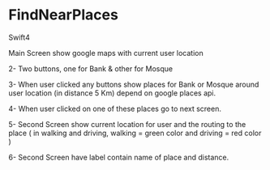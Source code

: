 # FindNearPlaces
Swift4

  Main Screen show google maps with current user location

2-      Two buttons, one for Bank & other for Mosque

3-      When user clicked any buttons show places for Bank or Mosque around user location (in distance 5 Km) depend on google places api.

4-      When user clicked on one of these places go to next screen.

5-      Second Screen show current location for user and the routing to the place ( in walking and driving, walking = green color and driving = red color )

6-      Second Screen have label contain name of place and distance.
